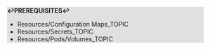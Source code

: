 <div style="margin:2em; background-color: #e0e0e0;">

<strong>↩PREREQUISITES↩</strong>

 * Resources/Configuration Maps_TOPIC
 * Resources/Secrets_TOPIC
 * Resources/Pods/Volumes_TOPIC

</div>

